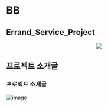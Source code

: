 # BB
## Errand_Service_Project
<p align="center">
  <img src="https://github.com/2021-SMHRD-KDT-AI-15/BB/assets/118248807/c6a8c41d-1280-44cd-9dd3-8ab2f5054454">
</p>


## 프로젝트 소개글
### 프로젝트 소개글

![image](https://github.com/2021-SMHRD-KDT-AI-15/BB/assets/145624456/4b3cd6e6-fc46-491b-beeb-6c43b248755b)
